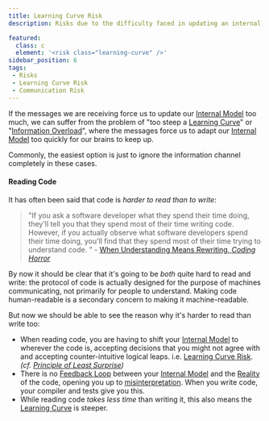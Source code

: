 ```yaml
---
title: Learning Curve Risk
description: Risks due to the difficulty faced in updating an internal model.

featured: 
  class: c
  element: '<risk class="learning-curve" />'
sidebar_position: 6
tags:
 - Risks
 - Learning Curve Risk
 - Communication Risk
---
```


<RiskIntro fm={frontMatter} />

If the messages we are receiving force us to update our [Internal Model](../thinking/Glossary.md#internal-model) too much, we can suffer from the problem of "too steep a [Learning Curve](https://en.wikipedia.org/wiki/Learning_curve)" or "[Information Overload](https://en.wikipedia.org/wiki/Information_overload)", where the messages force us to adapt our [Internal Model](../thinking/Glossary.md#internal-model) too quickly for our brains to keep up.  

Commonly, the easiest option is just to ignore the information channel completely in these cases.

#### Reading Code

It has often been said that code is _harder to read than to write_:  

> "If you ask a software developer what they spend their time doing, they'll tell you that they spend most of their time writing code.  However, if you actually observe what software developers spend their time doing, you'll find that they spend most of their time trying to understand code. " -  [When Understanding Means Rewriting, _Coding Horror_](https://blog.codinghorror.com/when-understanding-means-rewriting/)

By now it should be clear that it's going to be _both_ quite hard to read and write:  the protocol of code is actually designed for the purpose of machines communicating, not primarily for people to understand.  Making code human-readable is a secondary concern to making it machine-readable.

But now we should be able to see the reason why it's harder to read than write too: 
 
 - When reading code, you are having to shift your [Internal Model](../thinking/Glossary.md#internal-model) to wherever the code is, accepting decisions that you might not agree with and accepting counter-intuitive logical leaps.  i.e. [Learning Curve Risk](Communication-Risk.md#learning-curve-risk). _(cf. [Principle of Least Surprise](https://en.wikipedia.org/wiki/Principle_of_least_astonishment))_
 - There is no [Feedback Loop](../thinking/Glossary.md#feedback-loop) between your [Internal Model](../thinking/Glossary.md#internal-model) and the [Reality](../thinking/Glossary.md#meet-reality) of the code, opening you up to [misinterpretation](Communication-Risk.md#misinterpretation).  When you write code, your compiler and tests give you this.
 - While reading code _takes less time_ than writing it, this also means the [Learning Curve](Communication-Risk.md#learning-curve-risk) is steeper.